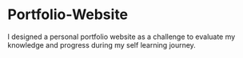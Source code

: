 # Portfolio-Website
I designed a personal portfolio website as a challenge to evaluate my knowledge and progress during my self learning journey.
